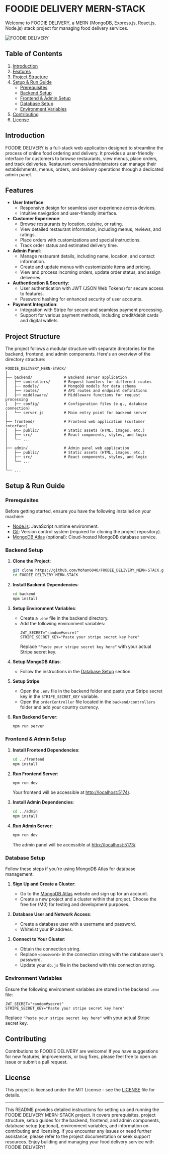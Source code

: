 # FOODIE DELIVERY MERN-STACK

Welcome to FOODIE DELIVERY, a MERN (MongoDB, Express.js, React.js, Node.js) stack project for managing food delivery services.

![FOODIE DELIVERY](https://example.com/foodie_delivery_banner.png)

## Table of Contents

1. [Introduction](#introduction)
2. [Features](#features)
3. [Project Structure](#project-structure)
4. [Setup & Run Guide](#setup--run-guide)
    - [Prerequisites](#prerequisites)
    - [Backend Setup](#backend-setup)
    - [Frontend & Admin Setup](#frontend--admin-setup)
    - [Database Setup](#database-setup)
    - [Environment Variables](#environment-variables)
5. [Contributing](#contributing)
6. [License](#license)

## Introduction

FOODIE DELIVERY is a full-stack web application designed to streamline the process of online food ordering and delivery. It provides a user-friendly interface for customers to browse restaurants, view menus, place orders, and track deliveries. Restaurant owners/administrators can manage their establishments, menus, orders, and delivery operations through a dedicated admin panel.

## Features

- **User Interface**:
  - Responsive design for seamless user experience across devices.
  - Intuitive navigation and user-friendly interface.
- **Customer Experience**:
  - Browse restaurants by location, cuisine, or rating.
  - View detailed restaurant information, including menus, reviews, and ratings.
  - Place orders with customizations and special instructions.
  - Track order status and estimated delivery time.
- **Admin Panel**:
  - Manage restaurant details, including name, location, and contact information.
  - Create and update menus with customizable items and pricing.
  - View and process incoming orders, update order status, and assign deliveries.
- **Authentication & Security**:
  - User authentication with JWT (JSON Web Tokens) for secure access to features.
  - Password hashing for enhanced security of user accounts.
- **Payment Integration**:
  - Integration with Stripe for secure and seamless payment processing.
  - Support for various payment methods, including credit/debit cards and digital wallets.

## Project Structure

The project follows a modular structure with separate directories for the backend, frontend, and admin components. Here's an overview of the directory structure:

```
FOODIE_DELIVERY_MERN-STACK/
│
├── backend/              # Backend server application
│   ├── controllers/      # Request handlers for different routes
│   ├── models/           # MongoDB models for data schema
│   ├── routes/           # API routes and endpoint definitions
│   ├── middleware/       # Middleware functions for request processing
│   ├── config/           # Configuration files (e.g., database connection)
│   └── server.js         # Main entry point for backend server
│
├── frontend/             # Frontend web application (customer interface)
│   ├── public/           # Static assets (HTML, images, etc.)
│   ├── src/              # React components, styles, and logic
│   └── ...
│
├── admin/                # Admin panel web application
│   ├── public/           # Static assets (HTML, images, etc.)
│   ├── src/              # React components, styles, and logic
│   └── ...
│
└── ...
```

## Setup & Run Guide

### Prerequisites

Before getting started, ensure you have the following installed on your machine:

- [Node.js](https://nodejs.org/en/download/): JavaScript runtime environment.
- [Git](https://git-scm.com/downloads): Version control system (required for cloning the project repository).
- [MongoDB Atlas](https://www.mongodb.com/cloud/atlas) (optional): Cloud-hosted MongoDB database service.

### Backend Setup

1. **Clone the Project**:
   ```bash
   git clone https://github.com/Mohan6040/FOODIE_DELIVERY_MERN-STACK.git
   cd FOODIE_DELIVERY_MERN-STACK
   ```

2. **Install Backend Dependencies**:
   ```bash
   cd backend
   npm install
   ```

3. **Setup Environment Variables**:
   - Create a `.env` file in the backend directory.
   - Add the following environment variables:
     ```plaintext
     JWT_SECRET="random#secret"
     STRIPE_SECRET_KEY="Paste your stripe secret key here"
     ```
     Replace `"Paste your stripe secret key here"` with your actual Stripe secret key.

4. **Setup MongoDB Atlas**:
   - Follow the instructions in the [Database Setup](#database-setup) section.

5. **Setup Stripe**:
   - Open the `.env` file in the backend folder and paste your Stripe secret key in the `STRIPE_SECRET_KEY` variable.
   - Open the `orderController` file located in the `backend/controllers` folder and add your country currency.

6. **Run Backend Server**:
   ```bash
   npm run server
   ```

### Frontend & Admin Setup

1. **Install Frontend Dependencies**:
   ```bash
   cd ../frontend
   npm install
   ```

2. **Run Frontend Server**:
   ```bash
   npm run dev
   ```
   Your frontend will be accessible at [http://localhost:5174/](http://localhost:5174/).

3. **Install Admin Dependencies**:
   ```bash
   cd ../admin
   npm install
   ```

4. **Run Admin Server**:
   ```bash
   npm run dev
   ```
   The admin panel will be accessible at [http://localhost:5173/](http://localhost:5173/).

### Database Setup

Follow these steps if you're using MongoDB Atlas for database management.

1. **Sign Up and Create a Cluster**:
   - Go to the [MongoDB Atlas](https://www.mongodb.com/cloud/atlas) website and sign up for an account.
   - Create a new project and a cluster within that project. Choose the free tier (M0) for testing and development purposes.

2. **Database User and Network Access**:
   - Create a database user with a username and password.
   - Whitelist your IP address.

3. **Connect to Your Cluster**:
   - Obtain the connection string.
   - Replace `<password>` in the connection string with the database user's password.
   - Update your `db.js` file in the backend with this connection string.

### Environment Variables

Ensure the following environment variables are stored in the backend `.env` file:

```plaintext
JWT_SECRET="random#secret"
STRIPE_SECRET_KEY="Paste your stripe secret key here"
```

Replace `"Paste your stripe secret key here"` with your actual Stripe secret key.

## Contributing

Contributions to FOODIE DELIVERY are welcome! If you have suggestions for new features, improvements, or bug fixes, please feel free to open an issue or submit a pull request.

## License

This project is licensed under the MIT License - see the [LICENSE](LICENSE) file for details.

---

This README provides detailed instructions for setting up and running the FOODIE DELIVERY MERN-STACK project. It covers prerequisites, project structure, setup guides for the backend, frontend, and admin components, database setup (optional), environment variables, and information on contributing and licensing. If you encounter any issues or need further assistance, please refer to the project documentation or seek support resources. Enjoy building and managing your food delivery service with FOODIE DELIVERY!

